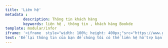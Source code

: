 ```yaml
---
title: 'Liên hệ'
metadata :
        description: Thông tin khách hàng
        keywords: liên hệ , thông tin , khách hàng Bookde 
template: modular/infor
iframe: '<iframe  style="width: 100%; height: 400px;"src="https://www.google.com/maps/embed?pb=!1m18!1m12!1m3!1d3918.9601622929426!2d106.70612387451766!3d10.814360658493937!2m3!1f0!2f0!3f0!3m2!1i1024!2i768!4f13.1!3m3!1m2!1s0x31752896e0327999%3A0xed9cac7b7cfeb29e!2zMTUwIE5ndXnhu4VuIFjDrSwgUGjGsOG7nW5nIDI2LCBCw6xuaCBUaOG6oW5oLCBI4buTIENow60gTWluaCwgVmnhu4d0IE5hbQ!5e0!3m2!1svi!2s!4v1741254525251!5m2!1svi!2s" width="600" height="450" style="border:0;" allowfullscreen="" loading="lazy" referrerpolicy="no-referrer-when-downgrade"></iframe>'
text: 'Để lại thông tin của bạn để chúng tôi có thể liên hệ hỗ trợ bạn sớm nhất có thể!'
---
```


